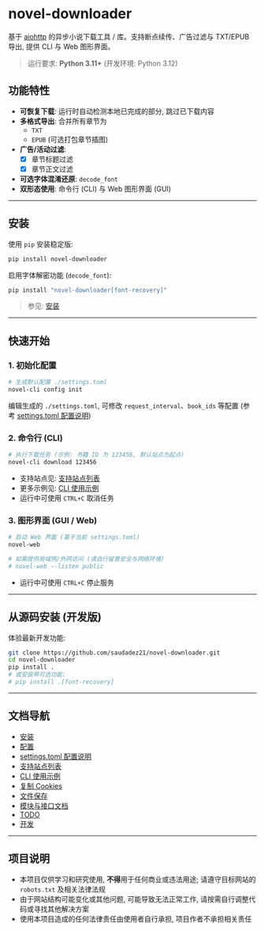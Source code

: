 # novel-downloader

基于 [aiohttp](https://github.com/aio-libs/aiohttp) 的异步小说下载工具 / 库。支持断点续传、广告过滤与 TXT/EPUB 导出, 提供 CLI 与 Web 图形界面。

> 运行要求: **Python 3.11+** (开发环境: Python 3.12)

## 功能特性

* **可恢复下载**: 运行时自动检测本地已完成的部分, 跳过已下载内容
* **多格式导出**: 合并所有章节为
  * `TXT`
  * `EPUB` (可选打包章节插图)
* **广告/活动过滤**:
  * [x] 章节标题过滤
  * [x] 章节正文过滤
* **可选字体混淆还原**: `decode_font`
* **双形态使用**: 命令行 (CLI) 与 Web 图形界面 (GUI)

---

## 安装

使用 `pip` 安装稳定版:

```bash
pip install novel-downloader
```

启用字体解密功能 (`decode_font`):

```bash
pip install "novel-downloader[font-recovery]"
```

> 参见: [安装](https://github.com/saudadez21/novel-downloader/blob/main/docs/1-installation.md)

---

## 快速开始

### 1. 初始化配置

```bash
# 生成默认配置 ./settings.toml
novel-cli config init
```

编辑生成的 `./settings.toml`, 可修改 `request_interval`、`book_ids` 等配置 (参考 [settings.toml 配置说明](https://github.com/saudadez21/novel-downloader/blob/main/docs/3-settings-schema.md))

### 2. 命令行 (CLI)

```bash
# 执行下载任务 (示例: 书籍 ID 为 123456, 默认站点为起点)
novel-cli download 123456
```

* 支持站点见: [支持站点列表](https://github.com/saudadez21/novel-downloader/blob/main/docs/4-supported-sites.md)
* 更多示例见: [CLI 使用示例](https://github.com/saudadez21/novel-downloader/blob/main/docs/5-cli-usage-examples.md)
* 运行中可使用 `CTRL+C` 取消任务

### 3. 图形界面 (GUI / Web)

```bash
# 启动 Web 界面 (基于当前 settings.toml)
novel-web

# 如需提供局域网/外网访问 (请自行留意安全与网络环境)
# novel-web --listen public
```

* 运行中可使用 `CTRL+C` 停止服务

---

## 从源码安装 (开发版)

体验最新开发功能:

```bash
git clone https://github.com/saudadez21/novel-downloader.git
cd novel-downloader
pip install .
# 或安装带可选功能:
# pip install .[font-recovery]
```

---

## 文档导航

* [安装](https://github.com/saudadez21/novel-downloader/blob/main/docs/1-installation.md)
* [配置](https://github.com/saudadez21/novel-downloader/blob/main/docs/2-configuration.md)
* [settings.toml 配置说明](https://github.com/saudadez21/novel-downloader/blob/main/docs/3-settings-schema.md)
* [支持站点列表](https://github.com/saudadez21/novel-downloader/blob/main/docs/4-supported-sites.md)
* [CLI 使用示例](https://github.com/saudadez21/novel-downloader/blob/main/docs/5-cli-usage-examples.md)
* [复制 Cookies](https://github.com/saudadez21/novel-downloader/blob/main/docs/copy-cookies.md)
* [文件保存](https://github.com/saudadez21/novel-downloader/blob/main/docs/file-saving.md)
* [模块与接口文档](https://github.com/saudadez21/novel-downloader/blob/main/docs/api/README.md)
* [TODO](https://github.com/saudadez21/novel-downloader/blob/main/docs/todo.md)
* [开发](https://github.com/saudadez21/novel-downloader/blob/main/docs/develop.md)

---

## 项目说明

* 本项目仅供学习和研究使用, **不得**用于任何商业或违法用途; 请遵守目标网站的 `robots.txt` 及相关法律法规
* 由于网站结构可能变化或其他问题, 可能导致无法正常工作, 请按需自行调整代码或寻找其他解决方案
* 使用本项目造成的任何法律责任由使用者自行承担, 项目作者不承担相关责任
